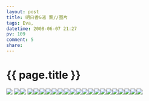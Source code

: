 ```yaml
---
layout: post
title: 明日香&渚 薰//图片
tags: Eva,
datetime: 2008-06-07 21:27
pv: 109
comment: 5
share: 
---
```


{{ page.title }}
================

 <p> </p><img small="0" src="http://hiphotos.baidu.com/hueidou163/pic/item/4b5f60d1acb12d2c9a502708.jpg" /> <img small="0" src="http://hiphotos.baidu.com/hueidou163/pic/item/136fc723fef13650ad34de9d.jpg" /><img small="0" src="http://hiphotos.baidu.com/hueidou163/pic/item/8865f744c397cd96b3b7dc14.jpg" /> <img small="0" src="http://hiphotos.baidu.com/hueidou163/pic/item/3e87ee0efb4bc0f337d12210.jpg" /><img small="0" src="http://hiphotos.baidu.com/hueidou163/pic/item/9a8db3dd6da304fb77c6381b.jpg" /><img small="0" src="http://hiphotos.baidu.com/hueidou163/pic/item/66895c554a347cd0b745ae9f.jpg" /><img small="0" src="http://hiphotos.baidu.com/hueidou163/pic/item/43d862a8c5f11aa5cb130c9f.jpg" /><img small="0" src="http://hiphotos.baidu.com/hueidou163/pic/item/15c354085adb9dc562d98698.jpg" /><img small="0" src="http://hiphotos.baidu.com/hueidou163/pic/item/645402e7b466bb3ab83820e0.jpg" /><img small="0" src="http://hiphotos.baidu.com/hueidou163/pic/item/440d9fea4c75a2c7d439c9ec.jpg" /><img small="0" src="http://hiphotos.baidu.com/hueidou163/pic/item/c27c07da5b77adcfb7fd48ed.jpg" /><img small="0" src="http://hiphotos.baidu.com/hueidou163/pic/item/dc45aa035cf8429cd53f7cee.jpg" /><img small="0" src="http://hiphotos.baidu.com/hueidou163/pic/item/78b19f3db071afd39e3d62ef.jpg" /><img small="0" src="http://hiphotos.baidu.com/hueidou163/pic/item/3aa7c3ca6b773392c81768e8.jpg" /><img small="0" src="http://hiphotos.baidu.com/hueidou163/pic/item/d6af293ed9c95d2971cf6ce9.jpg" /><img small="0" src="http://hiphotos.baidu.com/hueidou163/pic/item/ceb1e5de344a454ccdbf1af1.jpg" /><img small="0" src="http://hiphotos.baidu.com/hueidou163/pic/item/e2a7173421c3a45a241f14f2.jpg" /><img small="0" src="http://hiphotos.baidu.com/hueidou163/pic/item/3e87ee0efb27c0f337d122fc.jpg" /><img small="0" src="http://hiphotos.baidu.com/hueidou163/pic/item/2a92905c72f4c757faf2c0fd.jpg" /><img small="0" src="http://hiphotos.baidu.com/hueidou163/pic/item/136fc723fb103550ac34defe.jpg" /><img small="0" src="http://hiphotos.baidu.com/hueidou163/pic/item/d45720093df938bb2fddd4f8.jpg" /><img small="0" src="http://hiphotos.baidu.com/hueidou163/pic/item/78b19f3db01fafd39e3d62f9.jpg" /> 

